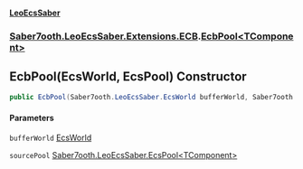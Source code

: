#### [LeoEcsSaber](index.md 'index')
### [Saber7ooth.LeoEcsSaber.Extensions.ECB](Saber7ooth.LeoEcsSaber.Extensions.ECB.md 'Saber7ooth.LeoEcsSaber.Extensions.ECB').[EcbPool&lt;TComponent&gt;](EcbPool_TComponent_.md 'Saber7ooth.LeoEcsSaber.Extensions.ECB.EcbPool<TComponent>')

## EcbPool(EcsWorld, EcsPool<TComponent>) Constructor

```csharp
public EcbPool(Saber7ooth.LeoEcsSaber.EcsWorld bufferWorld, Saber7ooth.LeoEcsSaber.EcsPool<TComponent> sourcePool);
```
#### Parameters

<a name='Saber7ooth.LeoEcsSaber.Extensions.ECB.EcbPool_TComponent_.EcbPool(Saber7ooth.LeoEcsSaber.EcsWorld,Saber7ooth.LeoEcsSaber.EcsPool_TComponent_).bufferWorld'></a>

`bufferWorld` [EcsWorld](EcsWorld.md 'Saber7ooth.LeoEcsSaber.EcsWorld')

<a name='Saber7ooth.LeoEcsSaber.Extensions.ECB.EcbPool_TComponent_.EcbPool(Saber7ooth.LeoEcsSaber.EcsWorld,Saber7ooth.LeoEcsSaber.EcsPool_TComponent_).sourcePool'></a>

`sourcePool` [Saber7ooth.LeoEcsSaber.EcsPool&lt;](EcsPool_T_.md 'Saber7ooth.LeoEcsSaber.EcsPool<T>')[TComponent](EcbPool_TComponent_.md#Saber7ooth.LeoEcsSaber.Extensions.ECB.EcbPool_TComponent_.TComponent 'Saber7ooth.LeoEcsSaber.Extensions.ECB.EcbPool<TComponent>.TComponent')[&gt;](EcsPool_T_.md 'Saber7ooth.LeoEcsSaber.EcsPool<T>')